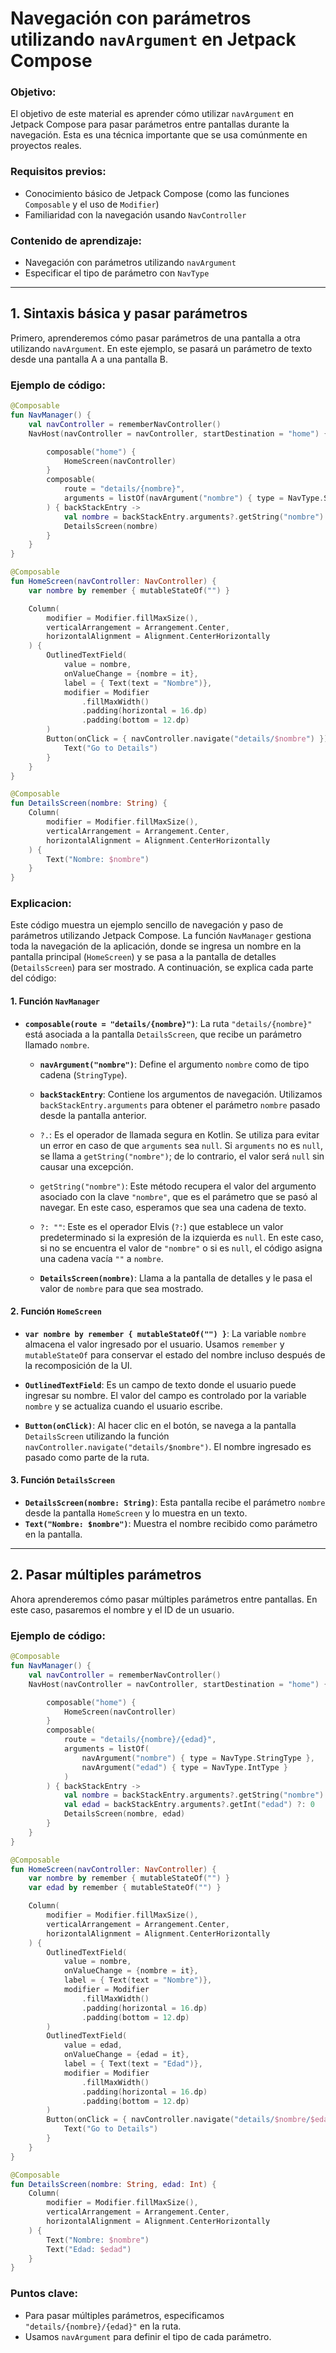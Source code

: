# Navegación con parámetros utilizando `navArgument` en Jetpack Compose

### **Objetivo:**
El objetivo de este material es aprender cómo utilizar `navArgument` en Jetpack Compose para pasar parámetros entre pantallas durante la navegación. Esta es una técnica importante que se usa comúnmente en proyectos reales.

### **Requisitos previos:**
- Conocimiento básico de Jetpack Compose (como las funciones `Composable` y el uso de `Modifier`)
- Familiaridad con la navegación usando `NavController`

### **Contenido de aprendizaje:**
- Navegación con parámetros utilizando `navArgument`
- Especificar el tipo de parámetro con `NavType`

---

## **1. Sintaxis básica y pasar parámetros**

Primero, aprenderemos cómo pasar parámetros de una pantalla a otra utilizando `navArgument`. En este ejemplo, se pasará un parámetro de texto desde una pantalla A a una pantalla B.

### **Ejemplo de código:**
```kotlin
@Composable
fun NavManager() {
    val navController = rememberNavController()
    NavHost(navController = navController, startDestination = "home") {

        composable("home") {
            HomeScreen(navController)
        }
        composable(
            route = "details/{nombre}",
            arguments = listOf(navArgument("nombre") { type = NavType.StringType })
        ) { backStackEntry ->
            val nombre = backStackEntry.arguments?.getString("nombre") ?: ""
            DetailsScreen(nombre)
        }
    }
}

@Composable
fun HomeScreen(navController: NavController) {
    var nombre by remember { mutableStateOf("") }

    Column(
        modifier = Modifier.fillMaxSize(),
        verticalArrangement = Arrangement.Center,
        horizontalAlignment = Alignment.CenterHorizontally
    ) {
        OutlinedTextField(
            value = nombre,
            onValueChange = {nombre = it},
            label = { Text(text = "Nombre")},
            modifier = Modifier
                .fillMaxWidth()
                .padding(horizontal = 16.dp)
                .padding(bottom = 12.dp)
        )
        Button(onClick = { navController.navigate("details/$nombre") }) {
            Text("Go to Details")
        }
    }
}

@Composable
fun DetailsScreen(nombre: String) {
    Column(
        modifier = Modifier.fillMaxSize(),
        verticalArrangement = Arrangement.Center,
        horizontalAlignment = Alignment.CenterHorizontally
    ) {
        Text("Nombre: $nombre")
    }
}
```

### **Explicacion:**
Este código muestra un ejemplo sencillo de navegación y paso de parámetros utilizando Jetpack Compose. La función `NavManager` gestiona toda la navegación de la aplicación, donde se ingresa un nombre en la pantalla principal (`HomeScreen`) y se pasa a la pantalla de detalles (`DetailsScreen`) para ser mostrado. A continuación, se explica cada parte del código:

#### 1. Función `NavManager`

- **`composable(route = "details/{nombre}")`**: La ruta `"details/{nombre}"` está asociada a la pantalla `DetailsScreen`, que recibe un parámetro llamado `nombre`.  
  - **`navArgument("nombre")`**: Define el argumento `nombre` como de tipo cadena (`StringType`).
  - **`backStackEntry`**: Contiene los argumentos de navegación. Utilizamos `backStackEntry.arguments` para obtener el parámetro `nombre` pasado desde la pantalla anterior.
  - `?.`: Es el operador de llamada segura en Kotlin. Se utiliza para evitar un error en caso de que `arguments` sea `null`. Si `arguments` no es `null`, se llama a `getString("nombre")`; de lo contrario, el valor será `null` sin causar una excepción.

  - `getString("nombre")`: Este método recupera el valor del argumento asociado con la clave `"nombre"`, que es el parámetro que se pasó al navegar. En este caso, esperamos que sea una cadena de texto.

  - `?: ""`: Este es el operador Elvis (`?:`) que establece un valor predeterminado si la expresión de la izquierda es `null`. En este caso, si no se encuentra el valor de `"nombre"` o si es `null`, el código asigna una cadena vacía `""` a `nombre`.
  - **`DetailsScreen(nombre)`**: Llama a la pantalla de detalles y le pasa el valor de `nombre` para que sea mostrado.

#### 2. Función `HomeScreen`
- **`var nombre by remember { mutableStateOf("") }`**: La variable `nombre` almacena el valor ingresado por el usuario. Usamos `remember` y `mutableStateOf` para conservar el estado del nombre incluso después de la recomposición de la UI.
  
- **`OutlinedTextField`**: Es un campo de texto donde el usuario puede ingresar su nombre. El valor del campo es controlado por la variable `nombre` y se actualiza cuando el usuario escribe.
  
- **`Button(onClick)`**: Al hacer clic en el botón, se navega a la pantalla `DetailsScreen` utilizando la función `navController.navigate("details/$nombre")`. El nombre ingresado es pasado como parte de la ruta.

#### 3. Función `DetailsScreen`
- **`DetailsScreen(nombre: String)`**: Esta pantalla recibe el parámetro `nombre` desde la pantalla `HomeScreen` y lo muestra en un texto.
- **`Text("Nombre: $nombre")`**: Muestra el nombre recibido como parámetro en la pantalla.

---

## **2. Pasar múltiples parámetros**

Ahora aprenderemos cómo pasar múltiples parámetros entre pantallas. En este caso, pasaremos el nombre y el ID de un usuario.

### **Ejemplo de código:**
```kotlin
@Composable
fun NavManager() {
    val navController = rememberNavController()
    NavHost(navController = navController, startDestination = "home") {

        composable("home") {
            HomeScreen(navController)
        }
        composable(
            route = "details/{nombre}/{edad}",
            arguments = listOf(
                navArgument("nombre") { type = NavType.StringType },
                navArgument("edad") { type = NavType.IntType }
            )
        ) { backStackEntry ->
            val nombre = backStackEntry.arguments?.getString("nombre") ?: ""
            val edad = backStackEntry.arguments?.getInt("edad") ?: 0
            DetailsScreen(nombre, edad)
        }
    }
}

@Composable
fun HomeScreen(navController: NavController) {
    var nombre by remember { mutableStateOf("") }
    var edad by remember { mutableStateOf("") }

    Column(
        modifier = Modifier.fillMaxSize(),
        verticalArrangement = Arrangement.Center,
        horizontalAlignment = Alignment.CenterHorizontally
    ) {
        OutlinedTextField(
            value = nombre,
            onValueChange = {nombre = it},
            label = { Text(text = "Nombre")},
            modifier = Modifier
                .fillMaxWidth()
                .padding(horizontal = 16.dp)
                .padding(bottom = 12.dp)
        )
        OutlinedTextField(
            value = edad,
            onValueChange = {edad = it},
            label = { Text(text = "Edad")},
            modifier = Modifier
                .fillMaxWidth()
                .padding(horizontal = 16.dp)
                .padding(bottom = 12.dp)
        )
        Button(onClick = { navController.navigate("details/$nombre/$edad") }) {
            Text("Go to Details")
        }
    }
}

@Composable
fun DetailsScreen(nombre: String, edad: Int) {
    Column(
        modifier = Modifier.fillMaxSize(),
        verticalArrangement = Arrangement.Center,
        horizontalAlignment = Alignment.CenterHorizontally
    ) {
        Text("Nombre: $nombre")
        Text("Edad: $edad")
    }
}
```

### **Puntos clave:**
- Para pasar múltiples parámetros, especificamos `"details/{nombre}/{edad}"` en la ruta.
- Usamos `navArgument` para definir el tipo de cada parámetro.


